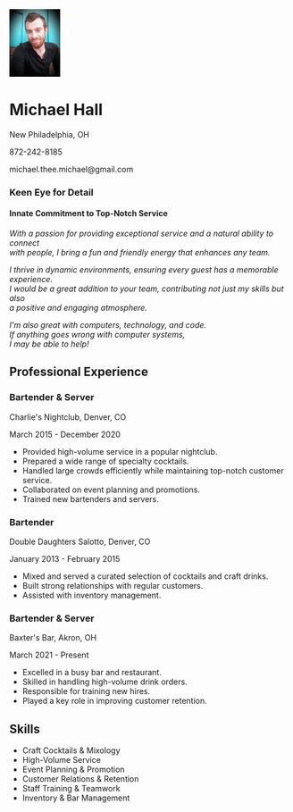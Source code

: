 
<div>
<img width="18%" src="images/profile_photo.jpg">
    <h1>Michael Hall</h1>
    <p>New Philadelphia, OH</p>
    <p>872-242-8185</p>
    <p>michael.thee.michael@gmail.com</p>
</div>
<section>
<div>
    <h3>Keen Eye for Detail 
    </h3>
        <h4>Innate Commitment to Top-Notch Service
        </h4>
    <p><i>
  <h9>With a passion for providing exceptional service and a natural ability to connect <br>
  with people, I bring a fun and friendly energy that enhances any team. 
  </h9></p>
<p>  
  <h8>I thrive in dynamic environments, ensuring every guest has a memorable experience. 
  <br>
  I would be a great addition to your team, contributing not just my skills but also 
  <br>
  a positive and engaging atmosphere.
  </h8></p>
<p><h8>I'm also great with computers, technology, and code. <br>
  If anything goes wrong with computer systems, <br>
  I may be able to help!
</i></h8>
</p>
</div>
    </section>
<section id="professional-experience">
    <h2>Professional Experience</h2>
    <div class="job">
      <h3>Bartender & Server</h3>
      <p>Charlie's Nightclub, Denver, CO</p>
      <p>March 2015 - December 2020</p>
      <ul>
        <li>Provided high-volume service in a popular nightclub.</li>
        <li>Prepared a wide range of specialty cocktails.</li>
        <li>Handled large crowds efficiently while maintaining top-notch customer service.</li>
        <li>Collaborated on event planning and promotions.</li>
        <li>Trained new bartenders and servers.</li>
      </ul>
    </div>
    <div class="job">
      <h3>Bartender</h3>
      <p>Double Daughters Salotto, Denver, CO</p>
      <p>January 2013 - February 2015</p>
      <ul>
        <li>Mixed and served a curated selection of cocktails and craft drinks.</li>
        <li>Built strong relationships with regular customers.</li>
        <li>Assisted with inventory management.</li>
      </ul>
    </div>
    <div class="job">
      <h3>Bartender & Server</h3>
      <p>Baxter's Bar, Akron, OH</p>
      <p>March 2021 - Present</p>
      <ul>
        <li>Excelled in a busy bar and restaurant.</li>
        <li>Skilled in handling high-volume drink orders.</li>
        <li>Responsible for training new hires.</li>
        <li>Played a key role in improving customer retention.</li>
      </ul>
    </div>
</section>
<section id="skills">
    <h2>Skills</h2>
    <ul>
      <li>Craft Cocktails & Mixology</li>
      <li>High-Volume Service</li>
      <li>Event Planning & Promotion</li>
      <li>Customer Relations & Retention</li>
      <li>Staff Training & Teamwork</li>
      <li>Inventory & Bar Management</li>
    </ul>
  </section>


